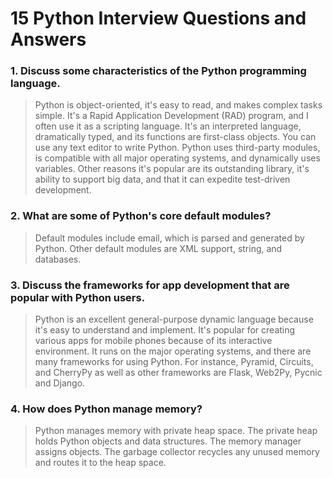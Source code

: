 # 15 Python Interview Questions and Answers

### 1. Discuss some characteristics of the Python programming language.

> Python is object-oriented, it's easy to read, and makes complex tasks simple. It's a Rapid Application Development (RAD) program, and I often use it as a scripting language. It's an interpreted language, dramatically typed, and its functions are first-class objects. You can use any text editor to write Python.  Python uses third-party modules, is compatible with all major operating systems, and dynamically uses variables. Other reasons it's popular are its outstanding library, it's ability to support big data, and that it can expedite test-driven development.


### 2. What are some of Python's core default modules?

> Default modules include email, which is parsed and generated by Python. Other default modules are XML support, string, and databases.

### 3. Discuss the frameworks for app development that are popular with Python users.

> Python is an excellent general-purpose dynamic language because it's easy to understand and implement. It's popular for creating various apps for mobile phones because of its interactive environment. It runs on the major operating systems, and there are many frameworks for using Python. For instance, Pyramid, Circuits, and CherryPy as well as other frameworks are Flask, Web2Py, Pycnic and Django.


### 4. How does Python manage memory?

> Python manages memory with private heap space. The private heap holds Python objects and data structures. The memory manager assigns objects. The garbage collector recycles any unused memory and routes it to the heap space.
